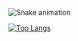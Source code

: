![Snake animation](https://github.com/josuehasspereira/blob/output/github-contribution-grid-snake.svg)

[![Top Langs](https://github-readme-stats.vercel.app/api/top-langs/?username=josuehasspereira&layout=compact)](https://github.com/USERNAME/github-readme-stats)
